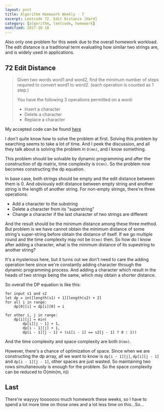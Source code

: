 ```yaml
---
layout: post
title: Algorithm Homework Weekly - 7
excerpt: Leetcode 72. Edit Distance [Hard]
category: [algorithm, leetcode, homework]
modified: 2017-10-18
---
```


Also only one problem for this week due to the overall homework workload. The edit distance is a traditional term evaluating how similar two strings are, and is widely used in applications.

## 72 Edit Distance

> Given two words word1 and word2, find the minimum number of steps required to convert word1 to word2. (each operation is counted as 1 step.)
>
> You have the following 3 operations permitted on a word:
>
> - Insert a character
> - Delete a character
> - Replace a character

My accepted code can be found [here](https://github.com/VinaLx/oj/blob/master/leetcode/72.h)

I don't quite know how to solve the problem at first. Solving this problem by searching seems to take a lot of time. And I peek the discussion, and all they talk about is solving the problem in `O(mn)`, and I know something.

This problem should be solvable by dynamic programming and after the construction of dp matrix, time complexity is `O(mn)`. So the problem now becomes constructing the dp equation.

In base case, both strings should be empty and the edit distance between them is 0. And obviously edit distance between empty string and another string is the length of another string. For non-empty strings, there're three operations:

- Add a character to the substring
- Delete a character from its "superstring"
- Change a character if the last character of two strings are different

And the result should be the minimum distance among these three method. But problem is we have cannot obtain the minimum distance of some string's super-string before obtain the distance of itself. If we go multiple round and the time complexity may not be `O(mn)` then. So how do I know after adding a character, what is the minimum distance of its supestring to another string?

It's a mysterious here, but it turns out we don't need to care the adding operation here since we're constantly adding character through the dynamic programming process. And adding a character which result in the heads of two strings being the same, which may obtain a shorter distance.

So overall the DP equation is like this:

```
for input s1 and s2
let dp = int[length(s1) + 1][length(s2) + 2]
for all i in range:
    dp[0][i] = dp[i][0] = i

for other i, j in range:
    dp[i][j] = min(
        dp[i][j - 1] + 1,
        dp[i - 1][j] + 1,
        dp[i - 1][j - 1] + (s1[i - 1] == s2[j - 1] ? 0 : 1))
```

And the time complexity and space complexity are both `O(mn)`.

However, there's a chance of optimization of space. Since when we are constructing the dp array, all we want to know is `dp[i - 1][j]`, `dp[i][j - 1]` and `dp[i - 1][j - 1]`, other spaces are just wasted. So maintaining two rows simultaneously is enough for the problem. So the space complexity can be reduced to O(min(m, n))

## Last

There're wayyyy tooooooo much homework these weeks, so I have to spend a lot more time on those ones and a lot less time on this...So...